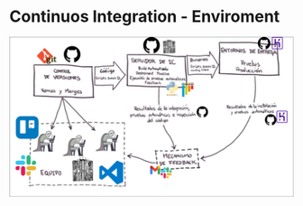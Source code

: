 # Continuos Integration - Enviroment

![Image](assets/Entorno-de-Integracion-Continua-Lucas-M-Rios.png)

